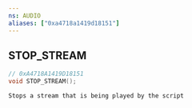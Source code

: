 ```yaml
---
ns: AUDIO
aliases: ["0xa4718a1419d18151"]
---
```

## STOP_STREAM

```c
// 0xA4718A1419D18151
void STOP_STREAM();
```

```
Stops a stream that is being played by the script
```
